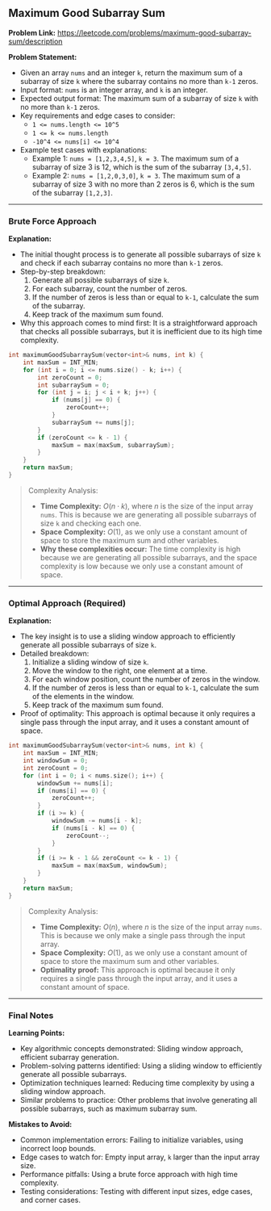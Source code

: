 ## Maximum Good Subarray Sum
**Problem Link:** https://leetcode.com/problems/maximum-good-subarray-sum/description

**Problem Statement:**
- Given an array `nums` and an integer `k`, return the maximum sum of a subarray of size `k` where the subarray contains no more than `k-1` zeros.
- Input format: `nums` is an integer array, and `k` is an integer.
- Expected output format: The maximum sum of a subarray of size `k` with no more than `k-1` zeros.
- Key requirements and edge cases to consider:
  - `1 <= nums.length <= 10^5`
  - `1 <= k <= nums.length`
  - `-10^4 <= nums[i] <= 10^4`
- Example test cases with explanations:
  - Example 1: `nums = [1,2,3,4,5]`, `k = 3`. The maximum sum of a subarray of size 3 is 12, which is the sum of the subarray `[3,4,5]`.
  - Example 2: `nums = [1,2,0,3,0]`, `k = 3`. The maximum sum of a subarray of size 3 with no more than 2 zeros is 6, which is the sum of the subarray `[1,2,3]`.

---

### Brute Force Approach
**Explanation:**
- The initial thought process is to generate all possible subarrays of size `k` and check if each subarray contains no more than `k-1` zeros.
- Step-by-step breakdown:
  1. Generate all possible subarrays of size `k`.
  2. For each subarray, count the number of zeros.
  3. If the number of zeros is less than or equal to `k-1`, calculate the sum of the subarray.
  4. Keep track of the maximum sum found.
- Why this approach comes to mind first: It is a straightforward approach that checks all possible subarrays, but it is inefficient due to its high time complexity.

```cpp
int maximumGoodSubarraySum(vector<int>& nums, int k) {
    int maxSum = INT_MIN;
    for (int i = 0; i <= nums.size() - k; i++) {
        int zeroCount = 0;
        int subarraySum = 0;
        for (int j = i; j < i + k; j++) {
            if (nums[j] == 0) {
                zeroCount++;
            }
            subarraySum += nums[j];
        }
        if (zeroCount <= k - 1) {
            maxSum = max(maxSum, subarraySum);
        }
    }
    return maxSum;
}
```

> Complexity Analysis:
> - **Time Complexity:** $O(n \cdot k)$, where $n$ is the size of the input array `nums`. This is because we are generating all possible subarrays of size `k` and checking each one.
> - **Space Complexity:** $O(1)$, as we only use a constant amount of space to store the maximum sum and other variables.
> - **Why these complexities occur:** The time complexity is high because we are generating all possible subarrays, and the space complexity is low because we only use a constant amount of space.

---

### Optimal Approach (Required)
**Explanation:**
- The key insight is to use a sliding window approach to efficiently generate all possible subarrays of size `k`.
- Detailed breakdown:
  1. Initialize a sliding window of size `k`.
  2. Move the window to the right, one element at a time.
  3. For each window position, count the number of zeros in the window.
  4. If the number of zeros is less than or equal to `k-1`, calculate the sum of the elements in the window.
  5. Keep track of the maximum sum found.
- Proof of optimality: This approach is optimal because it only requires a single pass through the input array, and it uses a constant amount of space.

```cpp
int maximumGoodSubarraySum(vector<int>& nums, int k) {
    int maxSum = INT_MIN;
    int windowSum = 0;
    int zeroCount = 0;
    for (int i = 0; i < nums.size(); i++) {
        windowSum += nums[i];
        if (nums[i] == 0) {
            zeroCount++;
        }
        if (i >= k) {
            windowSum -= nums[i - k];
            if (nums[i - k] == 0) {
                zeroCount--;
            }
        }
        if (i >= k - 1 && zeroCount <= k - 1) {
            maxSum = max(maxSum, windowSum);
        }
    }
    return maxSum;
}
```

> Complexity Analysis:
> - **Time Complexity:** $O(n)$, where $n$ is the size of the input array `nums`. This is because we only make a single pass through the input array.
> - **Space Complexity:** $O(1)$, as we only use a constant amount of space to store the maximum sum and other variables.
> - **Optimality proof:** This approach is optimal because it only requires a single pass through the input array, and it uses a constant amount of space.

---

### Final Notes
**Learning Points:**
- Key algorithmic concepts demonstrated: Sliding window approach, efficient subarray generation.
- Problem-solving patterns identified: Using a sliding window to efficiently generate all possible subarrays.
- Optimization techniques learned: Reducing time complexity by using a sliding window approach.
- Similar problems to practice: Other problems that involve generating all possible subarrays, such as maximum subarray sum.

**Mistakes to Avoid:**
- Common implementation errors: Failing to initialize variables, using incorrect loop bounds.
- Edge cases to watch for: Empty input array, `k` larger than the input array size.
- Performance pitfalls: Using a brute force approach with high time complexity.
- Testing considerations: Testing with different input sizes, edge cases, and corner cases.